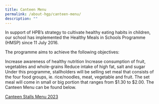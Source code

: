 ```yaml
---
title: Canteen Menu
permalink: /about-hgp/canteen-menu/
description: ""
---
```

In support of HPB’s strategy to cultivate healthy eating habits in children, our school has implemented the Healthy Meals in Schools Programme (HMSP) since 11 July 2016.

The programme aims to achieve the following objectives:

Increase awareness of healthy nutrition
Increase consumption of fruit, vegetables and whole-grains
Reduce intake of high fat, salt and sugar
Under this programme, stallholders will be selling set meal that consists of the four food groups, ie. rice/noodles, meat, vegetable and fruit. The set meal will come in small or big portion that ranges from $1.30 to $2.00. The Canteen Menu can be found below.

[Canteen Stalls Menu 2023](/files/Canteen%20Stalls%20Menu%202023_2.pdf)